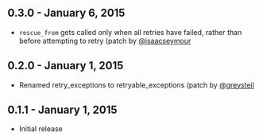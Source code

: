 ## 0.3.0 - January 6, 2015

- `rescue_from` gets called only when all retries have failed, rather than before attempting to retry (patch by [@isaacseymour](https://github.com/isaacseymour)

## 0.2.0 - January 1, 2015

- Renamed retry_exceptions to retryable_exceptions (patch by [@greysteil](https://github.com/greysteil)

## 0.1.1 - January 1, 2015

- Initial release
